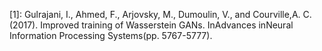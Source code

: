 

<!--
 * @version:
 * @Author:  StevenJokess https://github.com/StevenJokess
 * @Date: 2020-10-08 17:42:09
 * @LastEditors:  StevenJokess https://github.com/StevenJokess
 * @LastEditTime: 2020-10-08 17:42:35
 * @Description:
 * @TODO::
 * @Reference:
-->

[1]: Gulrajani,  I.,  Ahmed,  F.,  Arjovsky,  M.,  Dumoulin,  V.,  and  Courville,A. C. (2017). Improved training of Wasserstein GANs. InAdvances inNeural Information Processing Systems(pp. 5767-5777).
